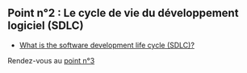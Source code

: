 ## Point n°2 : Le cycle de vie du développement logiciel (SDLC)

- [What is the software development life cycle (SDLC)?](https://www.servicenow.com/products/devops/what-is-sdlc.html)


Rendez-vous au [point n°3](point3.md)